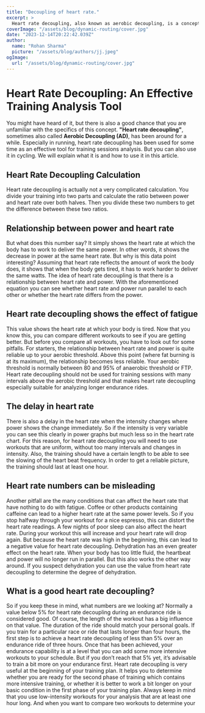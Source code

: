 ```yaml
---
title: "Decoupling of heart rate."
excerpt: >
  Heart rate decoupling, also known as aerobic decoupling, is a concept that you might have come across, but it is possible that you are not well-versed in its particulars.
coverImage: "/assets/blog/dynamic-routing/cover.jpg"
date: "2023-12-14T20:22:42.039Z"
author:
  name: "Rohan Sharma"
  picture: "/assets/blog/authors/jj.jpeg"
ogImage:
  url: "/assets/blog/dynamic-routing/cover.jpg"
---
```


# Heart Rate Decoupling: An Effective Training Analysis Tool

You might have heard of it, but there is also a good chance that you are unfamiliar with the specifics of this concept. **"Heart rate decoupling"**, sometimes also called **Aerobic Decoupling (AD)**, has been around for a while. Especially in running, heart rate decoupling has been used for some time as an effective tool for training sessions analysis. But you can also use it in cycling. We will explain what it is and how to use it in this article.

## Heart Rate Decoupling Calculation

Heart rate decoupling is actually not a very complicated calculation. You divide your training into two parts and calculate the ratio between power and heart rate over both halves. Then you divide these two numbers to get the difference between these two ratios.

## Relationship between power and heart rate

But what does this number say? It simply shows the heart rate at which the body has to work to deliver the same power. In other words, it shows the decrease in power at the same heart rate. But why is this data point interesting? Assuming that heart rate reflects the amount of work the body does, it shows that when the body gets tired, it has to work harder to deliver the same watts. The idea of heart rate decoupling is that there is a relationship between heart rate and power. With the aforementioned equation you can see whether heart rate and power run parallel to each other or whether the heart rate differs from the power.

## Heart rate decoupling shows the effect of fatigue

This value shows the heart rate at which your body is tired. Now that you know this, you can compare different workouts to see if you are getting better. But before you compare all workouts, you have to look out for some pitfalls. For starters, the relationship between heart rate and power is quite reliable up to your aerobic threshold. Above this point (where fat burning is at its maximum), the relationship becomes less reliable. Your aerobic threshold is normally between 80 and 95% of anaerobic threshold or FTP. Heart rate decoupling should not be used for training sessions with many intervals above the aerobic threshold and that makes heart rate decoupling especially suitable for analyzing longer endurance rides.

## The delay in heart rate

There is also a delay in the heart rate when the intensity changes where power shows the change immediately. So if the intensity is very variable you can see this clearly in power graphs but much less so in the heart rate chart. For this reason, for heart rate decoupling you will need to use workouts that are uniform, without too many intervals and changes in intensity. Also, the training should have a certain length to be able to see the slowing of the heart beat frequency. In order to get a reliable picture, the training should last at least one hour.

## Heart rate numbers can be misleading

Another pitfall are the many conditions that can affect the heart rate that have nothing to do with fatigue. Coffee or other products containing caffeine can lead to a higher heart rate at the same power levels. So if you stop halfway through your workout for a nice espresso, this can distort the heart rate readings. A few nights of poor sleep can also affect the heart rate. During your workout this will increase and your heart rate will drop again. But because the heart rate was high in the beginning, this can lead to a negative value for heart rate decoupling. Dehydration has an even greater effect on the heart rate. When your body has too little fluid, the heartbeat and power will no longer run in parallel. But this also works the other way around. If you suspect dehydration you can use the value from heart rate decoupling to determine the degree of dehydration.

## What is a good heart rate decoupling?

So if you keep these in mind, what numbers are we looking at? Normally a value below 5% for heart rate decoupling during an endurance ride is considered good. Of course, the length of the workout has a big influence on that value. The duration of the ride should match your personal goals. If you train for a particular race or ride that lasts longer than four hours, the first step is to achieve a heart rate decoupling of less than 5% over an endurance ride of three hours. Once that has been achieved, your endurance capability is at a level that you can add some more intensive workouts to your schedule. But if you don’t reach that 5% yet, it’s advisable to train a bit more on your endurance first. Heart rate decoupling is very useful at the beginning of your training plan. It helps you to determine whether you are ready for the second phase of training which contains more intensive training, or whether it is better to work a bit longer on your basic condition in the first phase of your training plan. Always keep in mind that you use low-intensity workouts for your analysis that are at least one hour long. And when you want to compare two workouts to determine your